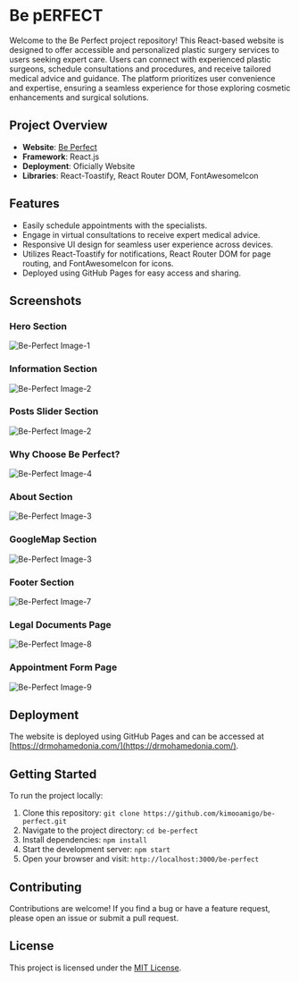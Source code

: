 # Be pERFECT

Welcome to the Be Perfect project repository! This React-based website is designed to offer accessible and personalized plastic surgery services to users seeking expert care. Users can connect with experienced plastic surgeons, schedule consultations and procedures, and receive tailored medical advice and guidance. The platform prioritizes user convenience and expertise, ensuring a seamless experience for those exploring cosmetic enhancements and surgical solutions.

## Project Overview

- **Website**: [Be Perfect](https://drmohamedonia.com/ "Be Perfect")
- **Framework**: React.js
- **Deployment**: Oficially Website
- **Libraries**: React-Toastify, React Router DOM, FontAwesomeIcon

## Features

- Easily schedule appointments with the specialists.
- Engage in virtual consultations to receive expert medical advice.
- Responsive UI design for seamless user experience across devices.
- Utilizes React-Toastify for notifications, React Router DOM for page routing, and FontAwesomeIcon for icons.
- Deployed using GitHub Pages for easy access and sharing.

## Screenshots

### Hero Section

![Be-Perfect Image-1](https://i.postimg.cc/mkVZtprP/screencapture-drmohamedonia-2024-04-20-21-54-47-1.png)

### Information Section

![Be-Perfect Image-2](https://i.postimg.cc/VkJskRPN/screencapture-drmohamedonia-2024-04-20-21-54-47-2.png)

### Posts Slider Section

![Be-Perfect Image-2](https://i.postimg.cc/xC3n4pM6/screencapture-drmohamedonia-2024-04-20-21-54-47-3.png)

### Why Choose Be Perfect?

![Be-Perfect Image-4](https://i.postimg.cc/RZ5pWSjn/screencapture-drmohamedonia-2024-04-20-21-54-47-4.png)

### About Section

![Be-Perfect Image-3](https://i.postimg.cc/SssDBJzH/screencapture-drmohamedonia-2024-04-20-21-54-47-5.png)

### GoogleMap Section

![Be-Perfect Image-3](https://i.postimg.cc/xdsWNrGD/screencapture-drmohamedonia-2024-04-20-21-54-47-6.png)

### Footer Section

![Be-Perfect Image-7](https://i.postimg.cc/sxW8Lvks/screencapture-drmohamedonia-2024-04-20-21-54-47-7.png)

### Legal Documents Page

![Be-Perfect Image-8](https://i.postimg.cc/0NrV3zSF/screencapture-drmohamedonia-legal-2024-04-20-22-16-09.png)

### Appointment Form Page

![Be-Perfect Image-9](https://i.postimg.cc/Ss2tXnNC/screencapture-drmohamedonia-appointment-2024-04-20-22-14-19.png)

## Deployment

The website is deployed using GitHub Pages and can be accessed at [https://drmohamedonia.com/](https://drmohamedonia.com/).

## Getting Started

To run the project locally:

1. Clone this repository: `git clone https://github.com/kimooamigo/be-perfect.git`
2. Navigate to the project directory: `cd be-perfect`
3. Install dependencies: `npm install`
4. Start the development server: `npm start`
5. Open your browser and visit: `http://localhost:3000/be-perfect`

## Contributing

Contributions are welcome! If you find a bug or have a feature request, please open an issue or submit a pull request.

## License

This project is licensed under the [MIT License](./LICENSE "Project LICENSE").
